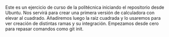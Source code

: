 Este es un ejercicio de curso de la politécnica iniciando el repositorio desde Ubuntu.
Nos servirá para crear una primera versión de calculadora con elevar al cuadrado.
Añadiremos luego la raiz cuadrada y lo usaremos para ver creación de distintas ramas y su integración.
Empezamos desde cero para repasar comandos como git init.
